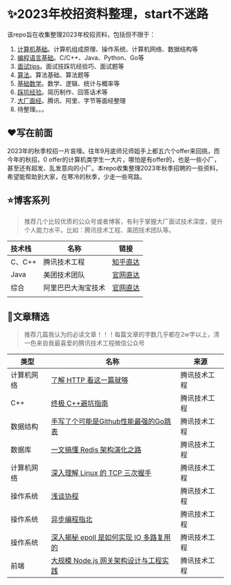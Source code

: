# ✨2023年校招资料整理，start不迷路

该repo旨在收集整理2023年校招资料，包括但不限于：

1. [计算机基础](https://github.com/Mapshiny/CampusRecruit/tree/main/%E8%AE%A1%E7%AE%97%E6%9C%BA%E5%9F%BA%E7%A1%80)。计算机组成原理、操作系统、计算机网络、数据结构等
2. [编程语言基础](https://github.com/Mapshiny/CampusRecruit/tree/main/%E7%BC%96%E7%A8%8B%E8%AF%AD%E8%A8%80)。C/C++、Java、Python、Go等
3. [面试tips](https://github.com/Mapshiny/CampusRecruit/tree/main/%E9%9D%A2%E8%AF%95tips)。面试技踩坑经验巧、面试题等
4. [算法](https://github.com/Mapshiny/CampusRecruit/tree/main/%E7%AE%97%E6%B3%95)。算法基础、算法题等
5. [基础数学](https://github.com/Mapshiny/CampusRecruit/tree/main/%E8%AF%BE%E5%A4%96%E7%9F%A5%E8%AF%86)。数学、逻辑、统计与概率等
6. [踩坑经验](https://github.com/Mapshiny/CampusRecruit/tree/main/%E8%B8%A9%E5%9D%91%E7%BB%8F%E9%AA%8C)。简历制作、回答话术等
7. [大厂面经]()。腾讯、阿里、字节等面经整理
8. 待整理。。。

## ❤️写在前面
2023年的秋季校招一片哀嚎。往年9月底师兄师姐手上都五六个offer来回挑，而今年的秋招，0 offer的计算机类学生一大片，哪怕是有offer的，也是一些小厂，甚至还有超发、乱发意向的小厂。本repo收集整理2023年秋季招聘的一些资料，希望能帮助到大家，在寒冷的秋季，少走一些弯路。

## ⭐博客系列

> 推荐几个比较优质的公众号或者博客，有利于掌握大厂面试技术深度，提升个人能力水平。比如：腾讯技术工程、美团技术团队等。

| 技术栈 | 名称               | 链接                                                         |
| :----- | ------------------ | ------------------------------------------------------------ |
| C、C++ | 腾讯技术工程       | [知乎直达](https://www.zhihu.com/org/teng-xun-ji-zhu-gong-cheng) |
| Java   | 美团技术团队       | [官网直达](https://tech.meituan.com/)                        |
| 综合   | 阿里巴巴大淘宝技术 | [官网直达](https://tech.taobao.org/news)                     |
|        |                    |                                                              |

## 🎉文章精选

> 推荐几篇我认为的必读文章！！！每篇文章的字数几乎都在2w字以上，清一色来自我最喜爱的腾讯技术工程微信公众号

| 类型       | 名称                                                         | 来源         |
| ---------- | ------------------------------------------------------------ | ------------ |
| 计算机网络 | [了解 HTTP 看这一篇就够](https://mp.weixin.qq.com/s/JVQPy8hAVoq1pRq63HKBOw) | 腾讯技术工程 |
| C++        | [终极 C++避坑指南](https://mp.weixin.qq.com/s/Isr5-FojMTRK36g-Gh2_yQ) | 腾讯技术工程 |
| 数据结构   | [手写了个可能是Github性能最强的Go跳表](https://mp.weixin.qq.com/s/BPTrtRs_rQNCUmK05jO9aQ) | 腾讯技术工程 |
| 数据库     | [一文搞懂 Redis 架构演化之路](https://mp.weixin.qq.com/s/QssILJLna_v7XQWtV5UMzA) | 腾讯技术工程 |
| 计算机网络 | [深入理解 Linux 的 TCP 三次握手](https://mp.weixin.qq.com/s/G2LuRZjQE15F6fSU-Bv_jw) | 腾讯技术工程 |
| 操作系统   | [浅谈协程](https://mp.weixin.qq.com/s/SyWjLg3lYx3pIJQfEtik8Q) | 腾讯技术工程 |
| 操作系统   | [异步编程指北](https://mp.weixin.qq.com/s/TvHY2i1FX1zS_WHdCvK-wA) | 腾讯技术工程 |
| 操作系统   | [深入揭秘 epoll 是如何实现 IO 多路复用的](https://mp.weixin.qq.com/s/9vVs2olnfoVEpoJCFWUmMQ) | 腾讯技术工程 |
| 前端       | [大规模 Node.js 网关架构设计与工程实践](https://mp.weixin.qq.com/s/FleA75Frfswy0791giOjZg) | 腾讯技术工程 |

